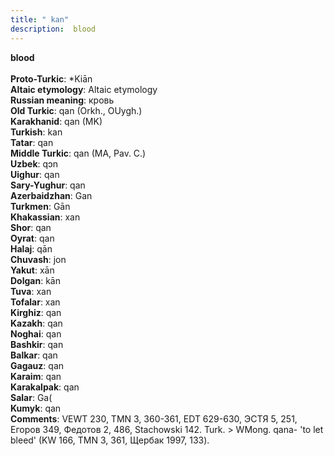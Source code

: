 ```yaml
---
title: " kan"
description:  blood
---
```

<p data-pagefind-weight="0.5">
<strong> blood</strong><br><br>
<strong>Proto-Turkic</strong>:  *Kiān<br>
<strong>Altaic etymology</strong>:  Altaic etymology<br>
<strong>Russian meaning</strong>:  кровь<br>
<strong>Old Turkic</strong>:  qan (Orkh., OUygh.)<br>
<strong>Karakhanid</strong>:  qan (MK)<br>
<strong>Turkish</strong>:  kan<br>
<strong>Tatar</strong>:  qan<br>
<strong>Middle Turkic</strong>:  qan (MA, Pav. C.)<br>
<strong>Uzbek</strong>:  qɔn<br>
<strong>Uighur</strong>:  qan<br>
<strong>Sary-Yughur</strong>:  qan<br>
<strong>Azerbaidzhan</strong>:  Gan<br>
<strong>Turkmen</strong>:  Gān<br>
<strong>Khakassian</strong>:  xan<br>
<strong>Shor</strong>:  qan<br>
<strong>Oyrat</strong>:  qan<br>
<strong>Halaj</strong>:  qān<br>
<strong>Chuvash</strong>:  jon<br>
<strong>Yakut</strong>:  xān<br>
<strong>Dolgan</strong>:  kān<br>
<strong>Tuva</strong>:  xan<br>
<strong>Tofalar</strong>:  xan<br>
<strong>Kirghiz</strong>:  qan<br>
<strong>Kazakh</strong>:  qan<br>
<strong>Noghai</strong>:  qan<br>
<strong>Bashkir</strong>:  qan<br>
<strong>Balkar</strong>:  qan<br>
<strong>Gagauz</strong>:  qan<br>
<strong>Karaim</strong>:  qan<br>
<strong>Karakalpak</strong>:  qan<br>
<strong>Salar</strong>:  Ga(<br>
<strong>Kumyk</strong>:  qan<br>
<strong>Comments</strong>:  VEWT 230, TMN 3, 360-361, EDT 629-630, ЭСТЯ 5, 251, Егоров 349, Федотов 2, 486, Stachowski 142. Turk. > WMong. qana- 'to let bleed' (KW 166, TMN 3, 361, Щербак 1997, 133).<br>

</p>
